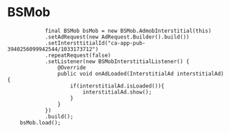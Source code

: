 # BSMob

                final BSMob bsMob = new BSMob.AdmobInterstitial(this)
                .setAdRequest(new AdRequest.Builder().build())
                .setIntersttitialId("ca-app-pub-3940256099942544/1033173712")
                .repeatRequest(false)
                .setListener(new BSMobInterstitialListener() {
                    @Override
                    public void onAdLoaded(InterstitialAd interstitialAd) {
                        if(interstitialAd.isLoaded()){
                            interstitialAd.show();
                        }
                    }
                })
                .build();
        bsMob.load();
